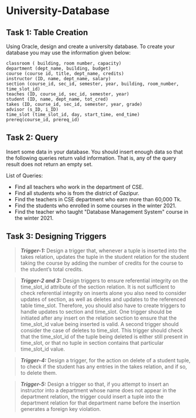 
# University-Database

## Task 1: Table Creation

Using Oracle, design and create a university database. To create your database you may use the information given below:

    classroom ( building, room number, capacity)
    department (dept_name, building, budget)
    course (course id, title, dept_name, credits)
    instructor (ID, name, dept_name, salary)
    section (course_id, sec_id, semester, year, building, room_number, time_slot_id)
    teaches (ID, course_id, sec_id, semester, year)
    student (ID, name, dept_name, tot_cred)
    takes (ID, course_id, sec_id, semester, year, grade)
    advisor (s_ID, i_ID)
    time_slot (time_slot_id, day, start_time, end_time)
    prereq(course_id, prereq_id)


## Task 2: Query

Insert some data in your database. You should insert enough data so that the following queries return valid information. That is, any of the query result does not return an empty set.

List of Queries:
- Find all teachers who work in the department of CSE. 
- Find all students who is from the district of Gazipur. 
- Find the teachers in CSE department who earn more than 60,000 Tk. 
- Find the students who enrolled in some courses in the winter 2021.
- Find the teacher who taught "Database Management System" course in the winter 2021. 


## Task 3: Designing Triggers

> ***Trigger-1:*** Design a trigger that, whenever a tuple is inserted into the takes relation, updates the tuple in the student relation for the student taking the course by adding the number of credits for the course to the student’s total credits.

> ***Trigger-2 and 3:*** Design triggers to ensure referential integrity on the time_slot_id attribute of the section relation. It is not sufficient to check referential integrity on inserts alone you also need to consider updates of section, as well as deletes and updates to the referenced table time_slot. Therefore, you should also have to create triggers to handle updates to section and time_slot. One trigger should be initiated after any insert on the relation section to ensure that the time_slot_id value being inserted is valid. A second trigger should consider the case of deletes to time_slot. This trigger should check that the time_slot_id of the tuple being deleted is either still present in time_slot, or that no tuple in section contains that particular time_slot_id value.

> ***Trigger-4:*** Design a trigger, for the action on delete of a student tuple, to check if the student has any entries in the takes relation, and if so, to delete them.

> ***Trigger-5:*** Design a trigger so that, if you attempt to insert an instructor into a department whose name does not appear in the department relation, the trigger could insert a tuple into the department relation for that department name before the insertion generates a foreign key violation.


